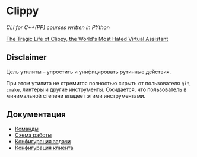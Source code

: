 # Clippy

_CLI for C++(PP) courses written in PYthon_

[The Tragic Life of Clippy, the World's Most Hated Virtual Assistant](https://www.mentalfloss.com/article/504767/tragic-life-clippy-worlds-most-hated-virtual-assistant)

## Disclaimer

Цель утилиты – упростить и унифицировать рутинные действия.

При этом утилита не стремится полностью скрыть от пользователя `git`, `cmake`, линтеры и другие инструменты. Ожидается, что пользователь в минимальной степени владеет этими инструментами.

## Документация

- [Команды](docs/commands.md)
- [Схема работы](docs/diagram.png)
- [Конфигурация задачи](docs/task.md)
- [Конфигурация клиента](docs/config.md)


